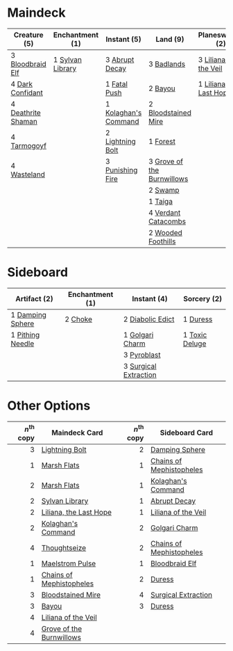 
# Maindeck

|                                        Creature (5)                                         |                                      Enchantment (1)                                      |                                         Instant (5)                                         |                                              Land (9)                                               |                                         Planeswalker (2)                                          |                                        Sorcery (2)                                         |
|---------------------------------------------------------------------------------------------|-------------------------------------------------------------------------------------------|---------------------------------------------------------------------------------------------|-----------------------------------------------------------------------------------------------------|---------------------------------------------------------------------------------------------------|--------------------------------------------------------------------------------------------|
|3 [Bloodbraid Elf](http://gatherer.wizards.com/Pages/Card/Details.aspx?multiverseid=None)    |1 [Sylvan Library](http://gatherer.wizards.com/Pages/Card/Details.aspx?multiverseid=383120)|3 [Abrupt Decay](http://gatherer.wizards.com/Pages/Card/Details.aspx?multiverseid=425971)    |3 [Badlands](http://gatherer.wizards.com/Pages/Card/Details.aspx?multiverseid=382852)                |3 [Liliana of the Veil](http://gatherer.wizards.com/Pages/Card/Details.aspx?multiverseid=None)     |3 [Hymn to Tourach](http://gatherer.wizards.com/Pages/Card/Details.aspx?multiverseid=382976)|
|4 [Dark Confidant](http://gatherer.wizards.com/Pages/Card/Details.aspx?multiverseid=None)    |                                                                                           |1 [Fatal Push](http://gatherer.wizards.com/Pages/Card/Details.aspx?multiverseid=423724)      |2 [Bayou](http://gatherer.wizards.com/Pages/Card/Details.aspx?multiverseid=382860)                   |1 [Liliana, the Last Hope](http://gatherer.wizards.com/Pages/Card/Details.aspx?multiverseid=414388)|3 [Thoughtseize](http://gatherer.wizards.com/Pages/Card/Details.aspx?multiverseid=438676)   |
|4 [Deathrite Shaman](http://gatherer.wizards.com/Pages/Card/Details.aspx?multiverseid=413757)|                                                                                           |1 [Kolaghan's Command](http://gatherer.wizards.com/Pages/Card/Details.aspx?multiverseid=None)|2 [Bloodstained Mire](http://gatherer.wizards.com/Pages/Card/Details.aspx?multiverseid=None)         |                                                                                                   |                                                                                            |
|4 [Tarmogoyf](http://gatherer.wizards.com/Pages/Card/Details.aspx?multiverseid=370404)       |                                                                                           |2 [Lightning Bolt](http://gatherer.wizards.com/Pages/Card/Details.aspx?multiverseid=None)    |1 [Forest](http://gatherer.wizards.com/Pages/Card/Details.aspx?multiverseid=439605)                  |                                                                                                   |                                                                                            |
|4 [Wasteland](http://gatherer.wizards.com/Pages/Card/Details.aspx?multiverseid=None)         |                                                                                           |3 [Punishing Fire](http://gatherer.wizards.com/Pages/Card/Details.aspx?multiverseid=243483)  |3 [Grove of the Burnwillows](http://gatherer.wizards.com/Pages/Card/Details.aspx?multiverseid=438804)|                                                                                                   |                                                                                            |
|                                                                                             |                                                                                           |                                                                                             |2 [Swamp](http://gatherer.wizards.com/Pages/Card/Details.aspx?multiverseid=439603)                   |                                                                                                   |                                                                                            |
|                                                                                             |                                                                                           |                                                                                             |1 [Taiga](http://gatherer.wizards.com/Pages/Card/Details.aspx?multiverseid=383122)                   |                                                                                                   |                                                                                            |
|                                                                                             |                                                                                           |                                                                                             |4 [Verdant Catacombs](http://gatherer.wizards.com/Pages/Card/Details.aspx?multiverseid=426074)       |                                                                                                   |                                                                                            |
|                                                                                             |                                                                                           |                                                                                             |2 [Wooded Foothills](http://gatherer.wizards.com/Pages/Card/Details.aspx?multiverseid=None)          |                                                                                                   |                                                                                            |


# Sideboard

|                                       Artifact (2)                                        |                                 Enchantment (1)                                  |                                         Instant (4)                                          |                                       Sorcery (2)                                       |
|-------------------------------------------------------------------------------------------|----------------------------------------------------------------------------------|----------------------------------------------------------------------------------------------|-----------------------------------------------------------------------------------------|
|1 [Damping Sphere](http://gatherer.wizards.com/Pages/Card/Details.aspx?multiverseid=443101)|2 [Choke](http://gatherer.wizards.com/Pages/Card/Details.aspx?multiverseid=430685)|2 [Diabolic Edict](http://gatherer.wizards.com/Pages/Card/Details.aspx?multiverseid=None)     |1 [Duress](http://gatherer.wizards.com/Pages/Card/Details.aspx?multiverseid=None)        |
|1 [Pithing Needle](http://gatherer.wizards.com/Pages/Card/Details.aspx?multiverseid=425815)|                                                                                  |1 [Golgari Charm](http://gatherer.wizards.com/Pages/Card/Details.aspx?multiverseid=430396)    |1 [Toxic Deluge](http://gatherer.wizards.com/Pages/Card/Details.aspx?multiverseid=413650)|
|                                                                                           |                                                                                  |3 [Pyroblast](http://gatherer.wizards.com/Pages/Card/Details.aspx?multiverseid=159243)        |                                                                                         |
|                                                                                           |                                                                                  |3 [Surgical Extraction](http://gatherer.wizards.com/Pages/Card/Details.aspx?multiverseid=None)|                                                                                         |


# Other Options

|*n*<sup>th</sup> copy|                                           Maindeck Card                                           |*n*<sup>th</sup> copy|                                          Sideboard Card                                           |
|--------------------:|---------------------------------------------------------------------------------------------------|--------------------:|---------------------------------------------------------------------------------------------------|
|                    3|[Lightning Bolt](http://gatherer.wizards.com/Pages/Card/Details.aspx?multiverseid=None)            |                    2|[Damping Sphere](http://gatherer.wizards.com/Pages/Card/Details.aspx?multiverseid=443101)          |
|                    1|[Marsh Flats](http://gatherer.wizards.com/Pages/Card/Details.aspx?multiverseid=426064)             |                    1|[Chains of Mephistopheles](http://gatherer.wizards.com/Pages/Card/Details.aspx?multiverseid=159823)|
|                    2|[Marsh Flats](http://gatherer.wizards.com/Pages/Card/Details.aspx?multiverseid=426064)             |                    1|[Kolaghan's Command](http://gatherer.wizards.com/Pages/Card/Details.aspx?multiverseid=None)        |
|                    2|[Sylvan Library](http://gatherer.wizards.com/Pages/Card/Details.aspx?multiverseid=383120)          |                    1|[Abrupt Decay](http://gatherer.wizards.com/Pages/Card/Details.aspx?multiverseid=425971)            |
|                    2|[Liliana, the Last Hope](http://gatherer.wizards.com/Pages/Card/Details.aspx?multiverseid=414388)  |                    1|[Liliana of the Veil](http://gatherer.wizards.com/Pages/Card/Details.aspx?multiverseid=None)       |
|                    2|[Kolaghan's Command](http://gatherer.wizards.com/Pages/Card/Details.aspx?multiverseid=None)        |                    2|[Golgari Charm](http://gatherer.wizards.com/Pages/Card/Details.aspx?multiverseid=430396)           |
|                    4|[Thoughtseize](http://gatherer.wizards.com/Pages/Card/Details.aspx?multiverseid=438676)            |                    2|[Chains of Mephistopheles](http://gatherer.wizards.com/Pages/Card/Details.aspx?multiverseid=159823)|
|                    1|[Maelstrom Pulse](http://gatherer.wizards.com/Pages/Card/Details.aspx?multiverseid=None)           |                    1|[Bloodbraid Elf](http://gatherer.wizards.com/Pages/Card/Details.aspx?multiverseid=None)            |
|                    1|[Chains of Mephistopheles](http://gatherer.wizards.com/Pages/Card/Details.aspx?multiverseid=159823)|                    2|[Duress](http://gatherer.wizards.com/Pages/Card/Details.aspx?multiverseid=None)                    |
|                    3|[Bloodstained Mire](http://gatherer.wizards.com/Pages/Card/Details.aspx?multiverseid=None)         |                    4|[Surgical Extraction](http://gatherer.wizards.com/Pages/Card/Details.aspx?multiverseid=None)       |
|                    3|[Bayou](http://gatherer.wizards.com/Pages/Card/Details.aspx?multiverseid=382860)                   |                    3|[Duress](http://gatherer.wizards.com/Pages/Card/Details.aspx?multiverseid=None)                    |
|                    4|[Liliana of the Veil](http://gatherer.wizards.com/Pages/Card/Details.aspx?multiverseid=None)       |                     |                                                                                                   |
|                    4|[Grove of the Burnwillows](http://gatherer.wizards.com/Pages/Card/Details.aspx?multiverseid=438804)|                     |                                                                                                   |

